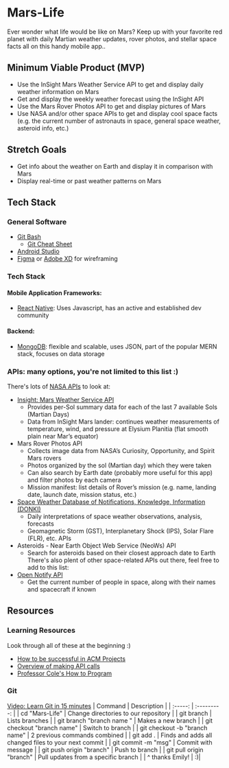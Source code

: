 # Mars-Life
Ever wonder what life would be like on Mars? Keep up with your favorite red planet with daily Martian weather updates, rover photos, and stellar space facts all on this handy mobile app..

## Minimum Viable Product (MVP)
* Use the InSight Mars Weather Service API to get and display daily weather information on Mars
* Get and display the weekly weather forecast using the InSight API
* Use the Mars Rover Photos API to get and display pictures of Mars
* Use NASA and/or other space APIs to get and display cool space facts (e.g. the current number of astronauts in space, general space weather, asteroid info, etc.)

## Stretch Goals
* Get info about the weather on Earth and display it in comparison with Mars
* Display real-time or past weather patterns on Mars

## Tech Stack
### General Software
* [Git Bash](https://git-scm.com/downloads)
  * [Git Cheat Sheet](https://education.github.com/git-cheat-sheet-education.pdf)
* [Android Studio](https://developer.android.com/studio)
* [Figma](https://www.figma.com/) or [Adobe XD](https://www.adobe.com/products/xd.html) for wireframing
### Tech Stack
#### Mobile Application Frameworks:
* [React Native](https://reactnative.dev/): Uses Javascript, has an active and established dev community
#### Backend:
* [MongoDB](https://www.mongodb.com/): flexible and scalable, uses JSON, part of the popular MERN stack, focuses on data storage
### APIs: many options, you're not limited to this list :)
There's lots of [NASA APIs](https://api.nasa.gov/) to look at: 
* [Insight: Mars Weather Service API](https://api.nasa.gov/assets/insight/InSight%20Weather%20API%20Documentation.pdf)
  * Provides per-Sol summary data for each of the last 7 available Sols (Martian Days)
  * Data from InSight Mars lander: continues weather measurements of temperature, wind, and pressure at Elysium Planitia (flat smooth plain near Mar’s equator)
* Mars Rover Photos API
  * Collects image data from NASA’s Curiosity, Opportunity, and Spirit Mars rovers
  * Photos organized by the sol (Martian day) which they were taken
  * Can also search by Earth date (probably more useful for this app) and filter photos by each camera
  * Mission manifest: list details of Rover’s mission (e.g. name, landing date, launch date, mission status, etc.)
* [Space Weather Database of Notifications, Knowledge, Information (DONKI)](https://ccmc.gsfc.nasa.gov/donki/)
  * Daily interpretations of space weather observations, analysis, forecasts
  * Geomagnetic Storm (GST), Interplanetary Shock (IPS), Solar Flare (FLR), etc. APIs
* Asteroids - Near Earth Object Web Service (NeoWs) API
  * Search for asteroids based on their closest approach date to Earth
There's also plent of other space-related APIs out there, feel free to add to this list: 
* [Open Notify API](http://open-notify.org/Open-Notify-API/People-In-Space/)
  * Get the current number of people in space, along with their names and spacecraft if known
## Resources
### Learning Resources
Look through all of these at the beginning :)
- [How to be successful in ACM Projects](https://docs.google.com/document/d/1mRIWzmfmJO3MCsvR9vr6VI94GnVYtHqZiq4sqMd3fic/edit?usp=sharing)
- [Overview of making API calls](https://snipcart.com/blog/apis-integration-usage-benefits)
- [Professor Cole's How to Program](https://personal.utdallas.edu/~jxc064000/HowToProgram.html)
### Git
[Video: Learn Git in 15 minutes](https://youtu.be/USjZcfj8yxE)
| Command | Description |
| :-----: | :---------: |
| cd "Mars-Life" | Change directories to our repository |
| git branch | Lists branches |
| git branch "branch name " | Makes a new branch |
| git checkout "branch name" | Switch to branch |
| git checkout -b "branch name" | 2 previous commands combined |
| git add . | Finds and adds all changed files to your next commit |
| git commit -m "msg" | Commit with message |
| git push origin "branch" | Push to branch |
| git pull origin "branch" | Pull updates from a specific branch |
| ^ thanks Emily! | :)|
